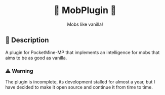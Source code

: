 <div align="center">
  <h1> 🐷 MobPlugin 🤖</h1>
  <p>Mobs like vanilla!</p>
</div>

## 📃 Description
A plugin for PocketMine-MP that implements an intelligence for mobs that aims to be as good as vanilla.


### ⚠️ Warning
The plugin is incomplete, its development stalled for almost a year, but I have decided to make it open source and continue it from time to time.